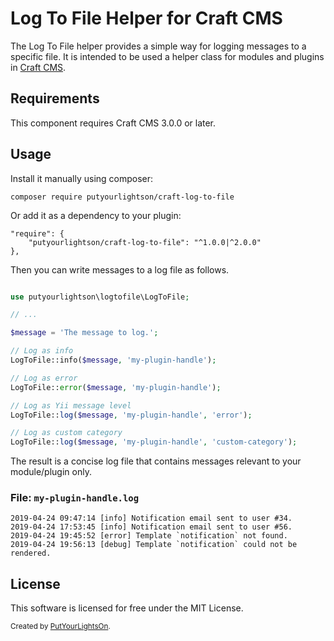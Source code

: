 # Log To File Helper for Craft CMS

The Log To File helper provides a simple way for logging messages to a specific file. It is intended to be used a helper class for modules and plugins in [Craft CMS](https://craftcms.com/).

## Requirements

This component requires Craft CMS 3.0.0 or later.

## Usage

Install it manually using composer:

```
composer require putyourlightson/craft-log-to-file
```

Or add it as a dependency to your plugin:

```
"require": {
    "putyourlightson/craft-log-to-file": "^1.0.0|^2.0.0"
},
```
Then you can write messages to a log file as follows.

```php

use putyourlightson\logtofile\LogToFile;

// ...

$message = 'The message to log.';

// Log as info
LogToFile::info($message, 'my-plugin-handle');

// Log as error
LogToFile::error($message, 'my-plugin-handle');

// Log as Yii message level
LogToFile::log($message, 'my-plugin-handle', 'error');

// Log as custom category
LogToFile::log($message, 'my-plugin-handle', 'custom-category');
```

The result is a concise log file that contains messages relevant to your module/plugin only.

### File: `my-plugin-handle.log`

```
2019-04-24 09:47:14 [info] Notification email sent to user #34.
2019-04-24 17:53:45 [info] Notification email sent to user #56.
2019-04-24 19:45:52 [error] Template `notification` not found.
2019-04-24 19:56:13 [debug] Template `notification` could not be rendered.
```

## License

This software is licensed for free under the MIT License.

<small>Created by [PutYourLightsOn](https://putyourlightson.com/).</small>
